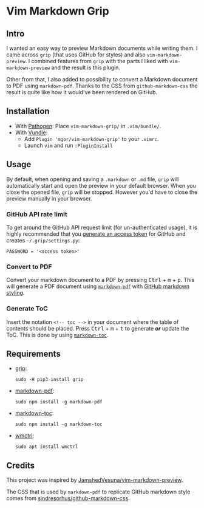 # Vim Markdown Grip

## Intro

I wanted an easy way to preview Markdown documents while writing them. I came across `grip` (that uses GitHub for styles) and also `vim-markdown-preview`. I combined features from `grip` with the parts I liked with `vim-markdown-preview` and the result is this plugin.

Other from that, I also added to possibility to convert a Markdown document to PDF using `markdown-pdf`. Thanks to the CSS from `github-markdown-css` the result is quite like how it would've been rendered on GitHub.

## Installation

* With [Pathogen](https://github.com/tpope/vim-pathogen): Place `vim-markdown-grip/` in `.vim/bundle/`.
* With [Vundle](https://github.com/VundleVim/Vundle.vim):
    * Add `Plugin 'mgor/vim-markdown-grip'` to your `.vimrc`.
    * Launch `vim` and run `:PluginInstall`

## Usage

By default, when opening and saving a `.markdown` or `.md` file, `grip` will automatically start and open the preview in your default browser. When you close the opened file, `grip` will be stopped. However you'd have to close the preview manually in your browser.

### GitHub API rate limit

To get around the GitHub API request limit (for un-authenticated usage), it is highly recommended that you [generate an access token](https://github.com/joeyespo/grip/issues/35) for GitHub and creates `~/.grip/settings.py`:

```
PASSWORD = '<access token>'
```

### Convert to PDF

Convert your markdown document to a PDF by pressing <kbd>Ctrl</kbd> + <kbd>m</kbd> + <kbd>p</kbd>. This will generate a PDF document using [`markdown-pdf`](https://github.com/alanshaw/markdown-pdf) with [GitHub markdown styling](https://github.com/alanshaw/markdown-pdf).

### Generate ToC

Insert the notation `<!-- toc -->` in your document where the table of contents should be placed. Press <kbd>Ctrl</kbd> + <kbd>m</kbd> + <kbd>t</kbd> to generate ***or*** update the ToC. This is done by using [`markdown-toc`](https://github.com/jonschlinkert/markdown-toc).

## Requirements

* [grip](https://github.com/joeyespo/grip):

    `sudo -H pip3 install grip`

* [markdown-pdf](https://github.com/alanshaw/markdown-pdf):

    `sudo npm install -g markdown-pdf`

* [markdown-toc](https://github.com/jonschlinkert/markdown-toc):
    
    `sudo npm install -g markdown-toc`

* [wmctrl](http://packages.ubuntu.com/search?keywords=wmctrl):

    `sudo apt install wmctrl`

## Credits

This project was inspired by [JamshedVesuna/vim-markdown-preview](https://github.com/JamshedVesuna/vim-markdown-preview).

The CSS that is used by `markdown-pdf` to replicate GitHub markdown style comes from [sindresorhus/github-markdown-css](https://github.com/sindresorhus/github-markdown-css).
